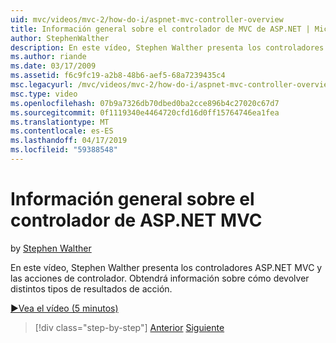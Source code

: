 ```yaml
---
uid: mvc/videos/mvc-2/how-do-i/aspnet-mvc-controller-overview
title: Información general sobre el controlador de MVC de ASP.NET | Microsoft Docs
author: StephenWalther
description: En este vídeo, Stephen Walther presenta los controladores ASP.NET MVC y las acciones de controlador. Obtendrá información sobre cómo devolver distintos tipos de resultados de acción.
ms.author: riande
ms.date: 03/17/2009
ms.assetid: f6c9fc19-a2b8-48b6-aef5-68a7239435c4
msc.legacyurl: /mvc/videos/mvc-2/how-do-i/aspnet-mvc-controller-overview
msc.type: video
ms.openlocfilehash: 07b9a7326db70dbed0ba2cce896b4c27020c67d7
ms.sourcegitcommit: 0f1119340e4464720cfd16d0ff15764746ea1fea
ms.translationtype: MT
ms.contentlocale: es-ES
ms.lasthandoff: 04/17/2019
ms.locfileid: "59388548"
---
```

# <a name="aspnet-mvc-controller-overview"></a>Información general sobre el controlador de ASP.NET MVC

by [Stephen Walther](https://github.com/StephenWalther)

En este vídeo, Stephen Walther presenta los controladores ASP.NET MVC y las acciones de controlador. Obtendrá información sobre cómo devolver distintos tipos de resultados de acción.

[&#9654;Vea el vídeo (5 minutos)](https://channel9.msdn.com/Blogs/ASP-NET-Site-Videos/aspnet-mvc-controller-overview)

> [!div class="step-by-step"]
> [Anterior](understanding-models-views-and-controllers.md)
> [Siguiente](understanding-controllers-controller-actions-and-action-results.md)
